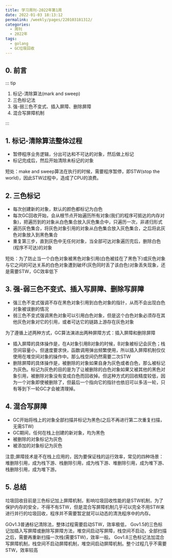 ```yaml
---
title: 学习周刊-2022年第1周
date: 2022-01-03 18:13:12
permalink: /weekly/pages/220103181312/
categories:
  - 周刊
  - 2022年
tags: 
  - golang
  - GC垃圾回收
---
```


## 0. 前言

::: tip

1. 标记-清除算法(mark and sweep)
2. 三色标记法
3. 强-弱三色不变式、插入屏障、删除屏障
4. 混合写屏障机制

:::

## 1. 标记-清除算法整体过程

- 暂停程序业务逻辑，分出可达和不可达的对象，然后做上标记
- 标记完成后，然后开始清除未标记的对象

短处：make and sweep算法在执行的时候，需要程序暂停，即STW(stop the world)，因此STW过程中，造成了CPU的浪费。

## 2. 三色标记

- 每次创建新的对象，默认的颜色都标记为白色
- 每次GC回收开始，会从根节点开始遍历所有对象(我们的程序可抵达的内存对象)，把遍历到的对象从白色集合放入灰色集合中，只遍历一次，非递归形式
- 遍历灰色集合，将灰色对象引用的对象从白色集合放入灰色集合，之后将此灰色对象放入到黑色集合
- 重复第三步，直到灰色中无任何对象，当全部可达对象遍历完后，删除白色(程序不可达)的对象

短处：为了防止当一个白色对象被黑色对象引用(白色被挂在了黑色下)或灰色对象与它之间的可达关系的白色对象遭到破坏(灰色同时丢了该白色)对象丢失现象，还是需要STW，GC效率低下

## 3. 强-弱三色不变式、插入写屏障、删除写屏障

- 强三色不变式强调不存在黑色对象引用到白色对象的指针，从而不会出现白色对象被误删的情况
- 弱三色不变式强调黑色对象可以引用白色对象，但是这个白色对象必须存在其他灰色对象对它的引用，或者可达它的链路上游存在灰色对象

为了遵循上述两种方式，GC算法演进出两种屏障方式：插入屏障和删除屏障

- 插入屏障的具体操作是，在A对象引用B对象的时候，B对象被标记会灰色；栈空间容量小，但速度要求快，函数调用弹出频繁使用，所以插入屏障机制仅仅使用在堆空间对象的操作中。那么栈空间仍然需要二次STW
- 删除屏障的具体操作是，被删除的对象如果自身为灰色或者白色，那么被标记为灰色。标记为灰色的目的是为了让被删除的白色对象如果又被其他的黑色对象引用，被删除对象没有变成白色而回收掉。但这种方式的回收精度较低，因为一个对象即使被删除了，但最后一个指向它的指针也依旧可以多活一轮，只有等到下一轮GC才会被清理掉。

## 4. 混合写屏障

- GC开始将栈上的对象全部扫描并标记为黑色(之后不再进行第二次重复扫描，无需STW)
- GC期间，任何在栈上创建的新对象，均为黑色
- 被删除的对象标记为灰色
- 被添加的对象标记为灰色

注意;屏障技术是不在栈上应用的，因为要保证栈的运行效率，常见的四种场景：堆删除引用，成为栈下游、栈删除引用，成为栈下游、堆删除引用，成为堆下游、栈删除引用，成为堆下游。


## 5. 总结

垃圾回收目前是三色标记加上屏障机制，影响垃圾回收性能的是STW机制，为了保护内存的安全，不得不有STW，但是混合写屏障机制几乎可以完全不用STW来进行并行的垃圾回收，程序并不需要暂定就可以动态的清洗程序中的内存。

GOv1.3普通标记清除法，整体过程需要启动STW，效率极低，
Gov1.5的三色标记加插入写屏障或删除写屏障方法，堆空间启动写屏障，栈空间不启动，全部扫描之后，需要再重新扫描一次栈(需要STW)，效率一般。
Gov1.8三色标记法加混合写屏障机制，栈空间不启动屏障机制，堆空间启动屏障机制。整个过程几乎不需要STW，效率较高

